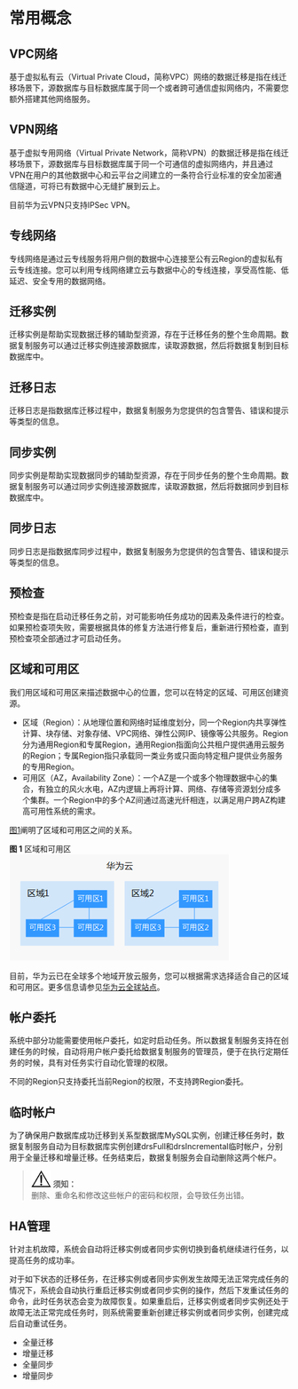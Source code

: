 # 常用概念<a name="drs_01_0005"></a>

## VPC网络<a name="section1346635218138"></a>

基于虚拟私有云（Virtual Private Cloud，简称VPC）网络的数据迁移是指在线迁移场景下，源数据库与目标数据库属于同一个或者跨可通信虚拟网络内，不需要您额外搭建其他网络服务。

## VPN网络<a name="section17294712141414"></a>

基于虚拟专用网络（Virtual Private Network，简称VPN）的数据迁移是指在线迁移场景下，源数据库与目标数据库属于同一个可通信的虚拟网络内，并且通过VPN在用户的其他数据中心和云平台之间建立的一条符合行业标准的安全加密通信隧道，可将已有数据中心无缝扩展到云上。

目前华为云VPN只支持IPSec VPN。

## 专线网络<a name="section79230919174"></a>

专线网络是通过云专线服务将用户侧的数据中心连接至公有云Region的虚拟私有云专线连接。您可以利用专线网络建立云与数据中心的专线连接，享受高性能、低延迟、安全专用的数据网络。

## 迁移实例<a name="section18876113141713"></a>

迁移实例是帮助实现数据迁移的辅助型资源，存在于迁移任务的整个生命周期。数据复制服务可以通过迁移实例连接源数据库，读取源数据，然后将数据复制到目标数据库中。

## 迁移日志<a name="section19157026141717"></a>

迁移日志是指数据库迁移过程中，数据复制服务为您提供的包含警告、错误和提示等类型的信息。

## 同步实例<a name="section1814284391714"></a>

同步实例是帮助实现数据同步的辅助型资源，存在于同步任务的整个生命周期。数据复制服务可以通过同步实例连接源数据库，读取源数据，然后将数据同步到目标数据库中。

## 同步日志<a name="section15021446161713"></a>

同步日志是指数据库同步过程中，数据复制服务为您提供的包含警告、错误和提示等类型的信息。

## 预检查<a name="section14806541176"></a>

预检查是指在启动迁移任务之前，对可能影响任务成功的因素及条件进行的检查。如果预检查项失败，需要根据具体的修复方法进行修复后，重新进行预检查，直到预检查项全部通过才可启动任务。

## 区域和可用区<a name="section4361113111815"></a>

我们用区域和可用区来描述数据中心的位置，您可以在特定的区域、可用区创建资源。


-   区域（Region）：从地理位置和网络时延维度划分，同一个Region内共享弹性计算、块存储、对象存储、VPC网络、弹性公网IP、镜像等公共服务。Region分为通用Region和专属Region，通用Region指面向公共租户提供通用云服务的Region；专属Region指只承载同一类业务或只面向特定租户提供业务服务的专用Region。
-   可用区（AZ，Availability Zone）：一个AZ是一个或多个物理数据中心的集合，有独立的风火水电，AZ内逻辑上再将计算、网络、存储等资源划分成多个集群。一个Region中的多个AZ间通过高速光纤相连，以满足用户跨AZ构建高可用性系统的需求。

[图1](#zh-cn_topic_0171122769_fig1256611121468)阐明了区域和可用区之间的关系。

**图 1**  区域和可用区<a name="zh-cn_topic_0171122769_fig1256611121468"></a>  
![](figures/区域和可用区.png "区域和可用区")

目前，华为云已在全球多个地域开放云服务，您可以根据需求选择适合自己的区域和可用区。更多信息请参见[华为云全球站点](https://www.huaweicloud.com/global/)。

## 帐户委托<a name="section13642481187"></a>

系统中部分功能需要使用帐户委托，如定时启动任务。所以数据复制服务支持在创建任务的时候，自动将用户帐户委托给数据复制服务的管理员，便于在执行定期任务的时候，具有对任务实行自动化管理的权限。

不同的Region只支持委托当前Region的权限，不支持跨Region委托。

## 临时帐户<a name="section172201413191815"></a>

为了确保用户数据库成功迁移到关系型数据库MySQL实例，创建迁移任务时，数据复制服务自动为目标数据库实例创建drsFull和drsIncremental临时帐户，分别用于全量迁移和增量迁移。任务结束后，数据复制服务会自动删除这两个帐户。

>![](public_sys-resources/icon-notice.gif) **须知：**   
>删除、重命名和修改这些帐户的密码和权限，会导致任务出错。  

## HA管理<a name="section83141419171820"></a>

针对主机故障，系统会自动将迁移实例或者同步实例切换到备机继续进行任务，以提高任务的成功率。

对于如下状态的迁移任务，在迁移实例或者同步实例发生故障无法正常完成任务的情况下，系统会自动执行重启迁移实例或者同步实例的操作，然后下发重试任务的命令，此时任务状态会变为故障恢复。如果重启后，迁移实例或者同步实例还处于故障无法正常完成任务时，则系统需要重新创建迁移实例或者同步实例，创建完成后自动重试任务。

-   全量迁移
-   增量迁移
-   全量同步
-   增量同步

